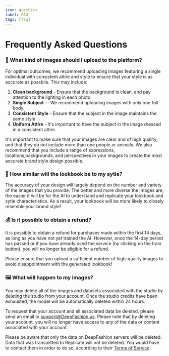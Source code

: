 ```yaml
---
icon: question
label: FAQ
tags: [faq]
---
```


# Frequently Asked Questions

### 📸 What kind of images should I upload to the platform?

For optimal outcomes, we recommend uploading images featuring a single individual with consistent attire and style to ensure that your style is as accurate as possbile. This may include: 

1. **Clean background** - Ensure that the background is clean, and pay attention to the lighting in each photo.
2. **Single Subject** -- We recommend uploading images with only one full body. 
3. **Consistent Style** - Ensure that the subject in the image maintains the same style.
4. **Uniform Attire** - It's important to have the subject in the image dressed in a consistent attire.

It's important to make sure that your images are clear and of high quality, and that they do not include more than one people or animals. We also recommend that you include a range of expressions, locations,backgrounds, and perspectives in your images to create the most accurate brand style design possible.


### 👩 How similar will the lookbook be to my sytle?


The accuracy of your design will largely depend on the number and variety of the images that you provide. The better and more diverse the images are, the easier it will be for the AI to understand and replicate your lookbook and sytle characteristics. As a result, your lookbook will be more likely to closely resemble your brand style!


### 💰 Is it possible to obtain a refund?


It is possible to obtain a refund for purchases made within the first 14 days, as long as you have not yet trained the AI. However, once the 14-day period has passed or if you have already used the service (by clicking on the train button), you will no longer be eligible for a refund.


Please ensure that you upload a sufficient number of high-quality images to avoid disappointment with the generated lookbook!


### 🖼 What will happen to my images?


You may delete all of the images and datasets associated with the studio by deleting the studio from your account. Once the studio credits have been exhausted, the model will be automatically deleted within 24 hours.


To request that your account and all associated data be deleted, please send an email to [support@DeepFashion.us](mailto:support@DeepFashion.us). Please note that by deleting your account, you will no longer have access to any of the data or content associated with your account.


Please be aware that only the data on DeepFashion servers will be deleted. Data that was transmitted to Replicate will not be deleted. You would have to contact them in order to do so, according to their [Terms of Service](/privacy).


